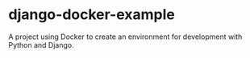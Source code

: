 # django-docker-example
A project using Docker to create an environment for development with Python and Django.
